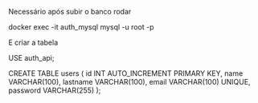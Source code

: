 Necessário após subir o banco rodar 

docker exec -it auth_mysql mysql -u root -p

E criar a tabela

USE auth_api;

CREATE TABLE users (
  id INT AUTO_INCREMENT PRIMARY KEY,
  name VARCHAR(100),
  lastname VARCHAR(100),
  email VARCHAR(100) UNIQUE,
  password VARCHAR(255)
);
